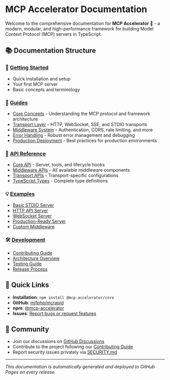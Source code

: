 # MCP Accelerator Documentation

Welcome to the comprehensive documentation for **MCP Accelerator** 🚀 - a modern, modular, and high-performance framework for building Model Context Protocol (MCP) servers in TypeScript.

## 📚 Documentation Structure

### 🚀 [Getting Started](./guides/getting-started.md)
- Quick installation and setup
- Your first MCP server
- Basic concepts and terminology

### 📖 [Guides](./guides/)
- [Core Concepts](./guides/core-concepts.md) - Understanding the MCP protocol and framework architecture
- [Transport Layer](./guides/transports.md) - HTTP, WebSocket, SSE, and STDIO transports
- [Middleware System](./guides/middleware.md) - Authentication, CORS, rate limiting, and more
- [Error Handling](./guides/error-handling.md) - Robust error management and debugging
- [Production Deployment](./guides/production.md) - Best practices for production environments

### 🔧 [API Reference](./api/)
- [Core API](./api/core.md) - Server, tools, and lifecycle hooks
- [Middleware APIs](./api/middleware.md) - All available middleware components
- [Transport APIs](./api/transports.md) - Transport-specific configurations
- [TypeScript Types](./api/types.md) - Complete type definitions

### 💡 [Examples](./examples/)
- [Basic STDIO Server](./examples/basic-stdio.md)
- [HTTP API Server](./examples/http-api.md)
- [WebSocket Server](./examples/websocket-server.md)
- [Production-Ready Server](./examples/production-ready.md)
- [Custom Middleware](./examples/custom-middleware.md)

### 🛠️ [Development](./development/)
- [Contributing Guide](./development/contributing.md)
- [Architecture Overview](./development/architecture.md)
- [Testing Guide](./development/testing.md)
- [Release Process](./development/releases.md)

## 🎯 Quick Links

- **Installation**: `npm install @mcp-accelerator/core`
- **GitHub**: [mjfphp/mcrapid](https://github.com/mjfphp/mcrapid)
- **npm**: [@mcp-accelerator](https://www.npmjs.com/org/mcp-accelerator)
- **Issues**: [Report bugs or request features](https://github.com/mjfphp/mcrapid/issues)

## 🤝 Community

- Join our discussions on [GitHub Discussions](https://github.com/mjfphp/mcrapid/discussions)
- Contribute to the project following our [Contributing Guide](./development/contributing.md)
- Report security issues privately via [SECURITY.md](../SECURITY.md)

---

*This documentation is automatically generated and deployed to GitHub Pages on every release.*
